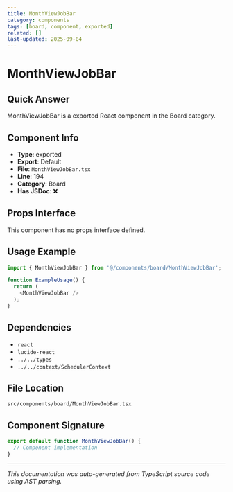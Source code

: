 ```yaml
---
title: MonthViewJobBar
category: components
tags: [board, component, exported]
related: []
last-updated: 2025-09-04
---
```


# MonthViewJobBar

## Quick Answer
MonthViewJobBar is a exported React component in the Board category.

## Component Info

- **Type**: exported
- **Export**: Default
- **File**: `MonthViewJobBar.tsx`
- **Line**: 194
- **Category**: Board
- **Has JSDoc**: ❌

## Props Interface

This component has no props interface defined.

## Usage Example

```typescript
import { MonthViewJobBar } from '@/components/board/MonthViewJobBar';

function ExampleUsage() {
  return (
    <MonthViewJobBar />
  );
}
```

## Dependencies


- `react`
- `lucide-react`
- `../../types`
- `../../context/SchedulerContext`


## File Location

`src/components/board/MonthViewJobBar.tsx`

## Component Signature

```typescript
export default function MonthViewJobBar() { 
  // Component implementation
}
```

---

*This documentation was auto-generated from TypeScript source code using AST parsing.*
